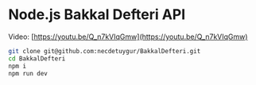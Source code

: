 # Node.js Bakkal Defteri API
Video: [https://youtu.be/Q_n7kVIqGmw](https://youtu.be/Q_n7kVIqGmw)

```sh
git clone git@github.com:necdetuygur/BakkalDefteri.git
cd BakkalDefteri
npm i
npm run dev
```
